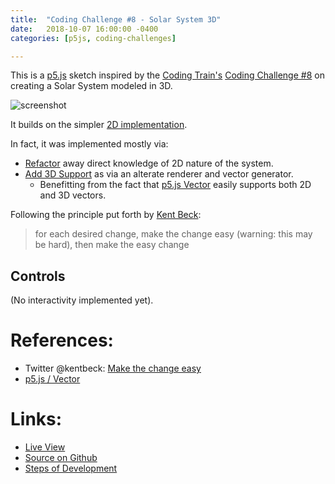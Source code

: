 ```yaml
---
title:  "Coding Challenge #8 - Solar System 3D"
date:   2018-10-07 16:00:00 -0400
categories: [p5js, coding-challenges]

---
```


This is a [p5.js][p5js-home] sketch inspired by the [Coding Train's][coding-train] [Coding Challenge #8][ct-challenge-8] on creating a Solar System modeled in 3D.

![screenshot][screenshot-01]

It builds on the simpler [2D implementation][sketch-solar-system].

In fact, it was implemented mostly via:

  * [Refactor](https://github.com/brianhonohan/sketchbook/pull/34/commits/024b4a570bc71e9a18f463f607be809091d59a6d) away direct knowledge of 2D nature of the system.
  * [Add 3D Support](https://github.com/brianhonohan/sketchbook/pull/34/commits/79916f2c36b26e769f282b1cc1876cda2eaf4bd3) as via an alterate renderer and vector generator.
    - Benefitting from the fact that [p5.js Vector][p5js-vector] easily supports both 2D and 3D vectors.  

Following the principle put forth by [Kent Beck][twitter-beck-quote]:

> for each desired change, make the change easy (warning: this may be hard), then make the easy change

## Controls

(No interactivity implemented yet).

# References:
* Twitter @kentbeck: [Make the change easy][twitter-beck-quote]
* [p5.js / Vector][p5js-vector]

# Links: 

* [Live View][live-view]
* [Source on Github][source-code]
* [Steps of Development][source-pull-request]


[sketch-solar-system]: https://brianhonohan.com/sketchbook/p5js/coding-challenges/2018/10/07/coding-challenge-7-solar-system.html
[p5js-home]: http://p5js.org/
[p5js-vector]: https://p5js.org/reference/#/p5.Vector
[source-code]: https://github.com/brianhonohan/sketchbook/tree/master/p5js/coding-challenges/solar-system-3d/
[source-pull-request]: https://github.com/brianhonohan/sketchbook/pull/34
[live-view]: https://brianhonohan.com/sketchbook/p5js/coding-challenges/solar-system-3d/
[screenshot-01]: /sketchbook/p5js/coding-challenges/solar-system-3d/screencapture-01.gif
[coding-train]: https://thecodingtrain.com/
[ct-challenge-8]: https://www.youtube.com/watch?v=dncudkelNxw&index=8&list=PLRqwX-V7Uu6ZiZxtDDRCi6uhfTH4FilpH
[twitter-beck-quote]: https://twitter.com/kentbeck/status/250733358307500032